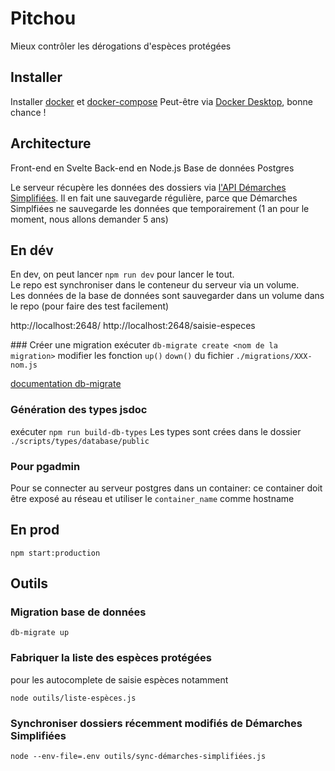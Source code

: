 # Pitchou

Mieux contrôler les dérogations d'espèces protégées


## Installer

Installer [docker](https://docs.docker.com/engine/) et [docker-compose](https://docs.docker.com/compose/)
Peut-être via [Docker Desktop](https://docs.docker.com/desktop/), bonne chance !


## Architecture

Front-end en Svelte
Back-end en Node.js
Base de données Postgres

Le serveur récupère les données des dossiers via [l'API Démarches Simplifiées](https://doc.demarches-simplifiees.fr/api-graphql). Il en fait une sauvegarde régulière, parce que Démarches Simplfiées ne sauvegarde les données que temporairement (1 an pour le moment, nous allons demander 5 ans)




## En dév

En dev, on peut lancer `npm run dev` pour lancer le tout.\
Le repo est synchroniser dans le conteneur du serveur via un volume.\
Les données de la base de données sont sauvegarder dans un volume dans le repo (pour faire des test facilement)

http://localhost:2648/
http://localhost:2648/saisie-especes

### Créer une migration
exécuter `db-migrate create <nom de la migration>`
modifier les fonction `up()` `down()` du fichier `./migrations/XXX-nom.js`

[documentation db-migrate](https://db-migrate.readthedocs.io/en/latest/API/SQL/)

### Génération des types jsdoc
exécuter `npm run build-db-types`
Les types sont crées dans le dossier `./scripts/types/database/public`

### Pour pgadmin

Pour se connecter au serveur postgres dans un container: ce container doit être exposé au réseau et utiliser le `container_name` comme hostname 


## En prod

`npm start:production`


## Outils

### Migration base de données
`db-migrate up`

### Fabriquer la liste des espèces protégées

pour les autocomplete de saisie espèces notamment

`node outils/liste-espèces.js`


### Synchroniser dossiers récemment modifiés de Démarches Simplifiées

`node --env-file=.env outils/sync-démarches-simplifiées.js`
